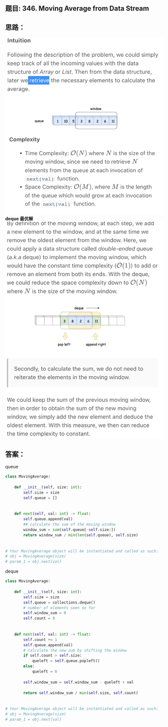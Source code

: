 ## 题目: 346. Moving Average from Data Stream

## 思路：
![a](https://github.com/SSRRBB/Leetcode/blob/main/Images/272.png)
![a](https://github.com/SSRRBB/Leetcode/blob/main/Images/273.png)
**deque 最优解**
![a](https://github.com/SSRRBB/Leetcode/blob/main/Images/274.png)




## 答案：
queue
```python
class MovingAverage:

    def __init__(self, size: int):
        self.size = size
        self.queue = []
    
        
    def next(self, val: int) -> float:
        self.queue.append(val)
        ## calculate the sum of the moving window
        window_sum = sum(self.queue[-self.size:])
        return window_sum / min(len(self.queue), self.size)


# Your MovingAverage object will be instantiated and called as such:
# obj = MovingAverage(size)
# param_1 = obj.next(val)


```

deque
```python
class MovingAverage:

    def __init__(self, size: int):
        self.size = size
        self.queue = collections.deque()
        # number of elements seen so far
        self.window_sum = 0
        self.count = 0
    
        
    def next(self, val: int) -> float:
        self.count += 1
        self.queue.append(val)
        # calculate the new sum by shifting the window
        if self.count > self.size:
            queleft = self.queue.popleft()
        else:
            queleft = 0
            
        self.window_sum = self.window_sum - queleft + val
        
        return self.window_sum / min(self.size, self.count)


# Your MovingAverage object will be instantiated and called as such:
# obj = MovingAverage(size)
# param_1 = obj.next(val)



```
